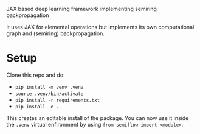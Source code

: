 JAX based deep learning framework implementing semiring backpropagation

It uses JAX for elemental operations but implements its own computational
graph and (semiring) backpropagation.

# Setup
Clone this repo and do:

- `pip install -m venv .venv`
- `source .venv/bin/activate`
- `pip install -r requirements.txt`
- `pip install -e .`

This creates an editable install of the package. You can now use it inside the
`.venv` virtual enfironment by using `from semiflow import <module>`.
